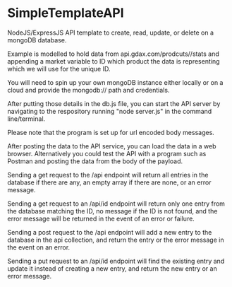 # SimpleTemplateAPI

NodeJS/ExpressJS API template to create, read, update, or delete on a mongoDB database.

Example is modelled to hold data from api.gdax.com/prodcuts/<productname>/stats and appending a market variable to ID which product the data is representing which we will use for the unique ID.

You will need to spin up your own mongoDB instance either locally or on a cloud and provide the mongodb:// path and credentials.

After putting those details in the db.js file, you can start the API server by navigating to the respository running "node server.js" in the command line/terminal.

Please note that the program is set up for url encoded body messages.

After posting the data to the API service, you can load the data in a web browser. Alternatively you could test the API with a program such as Postman and posting the data from the body of the payload.

Sending a get request to the /api endpoint will return all entries in the database if there are any, an empty array if there are none, or an error message.

Sending a get request to an /api/id endpoint will return only one entry from the database matching the ID, no message if the ID is not found, and the error message will be returned in the event of an error or failure.

Sending a post request to the /api endpoint will add a new entry to the database in the api collection, and return the entry or the error message in the event on an error.

Sending a put request to an /api/id endpoint will find the existing entry and update it instead of creating a new entry, and return the new entry or an error message.
